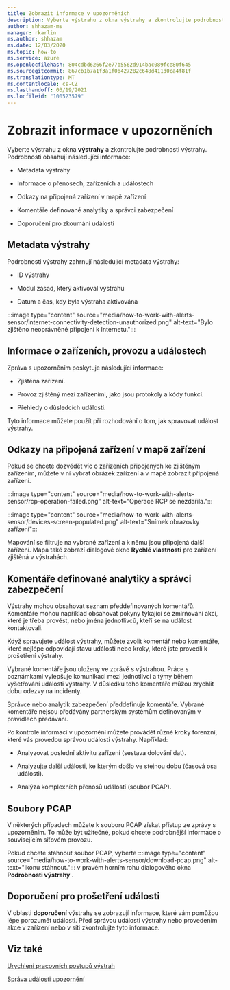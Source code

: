 ```yaml
---
title: Zobrazit informace v upozorněních
description: Vyberte výstrahu z okna výstrahy a zkontrolujte podrobnosti.
author: shhazam-ms
manager: rkarlin
ms.author: shhazam
ms.date: 12/03/2020
ms.topic: how-to
ms.service: azure
ms.openlocfilehash: 804cdbd6266f2e77b5562d914bac089fce80f645
ms.sourcegitcommit: 867cb1b7a1f3a1f0b427282c648d411d0ca4f81f
ms.translationtype: MT
ms.contentlocale: cs-CZ
ms.lasthandoff: 03/19/2021
ms.locfileid: "100523579"
---
```

# <a name="view-information-in-alerts"></a>Zobrazit informace v upozorněních

Vyberte výstrahu z okna **výstrahy** a zkontrolujte podrobnosti výstrahy. Podrobnosti obsahují následující informace:

- Metadata výstrahy

- Informace o přenosech, zařízeních a událostech

- Odkazy na připojená zařízení v mapě zařízení

- Komentáře definované analytiky a správci zabezpečení

- Doporučení pro zkoumání události

## <a name="alert-metadata"></a>Metadata výstrahy

Podrobnosti výstrahy zahrnují následující metadata výstrahy:

  - ID výstrahy

  - Modul zásad, který aktivoval výstrahu

  - Datum a čas, kdy byla výstraha aktivována

:::image type="content" source="media/how-to-work-with-alerts-sensor/internet-connectivity-detection-unauthorized.png" alt-text="Bylo zjištěno neoprávněné připojení k Internetu.":::

## <a name="information-about-devices-traffic-and-the-event"></a>Informace o zařízeních, provozu a událostech

Zpráva s upozorněním poskytuje následující informace:

  - Zjištěná zařízení.

  - Provoz zjištěný mezi zařízeními, jako jsou protokoly a kódy funkcí.

  - Přehledy o důsledcích události.

Tyto informace můžete použít při rozhodování o tom, jak spravovat událost výstrahy.

## <a name="links-to-connected-devices-in-the-device-map"></a>Odkazy na připojená zařízení v mapě zařízení

Pokud se chcete dozvědět víc o zařízeních připojených ke zjištěným zařízením, můžete v ní vybrat obrázek zařízení a v mapě zobrazit připojená zařízení.

:::image type="content" source="media/how-to-work-with-alerts-sensor/rcp-operation-failed.png" alt-text="Operace RCP se nezdařila.":::

:::image type="content" source="media/how-to-work-with-alerts-sensor/devices-screen-populated.png" alt-text="Snímek obrazovky zařízení":::

Mapování se filtruje na vybrané zařízení a k němu jsou připojená další zařízení. Mapa také zobrazí dialogové okno **Rychlé vlastnosti** pro zařízení zjištěná v výstrahách.

## <a name="comments-defined-by-security-analysts-and-administrators"></a>Komentáře definované analytiky a správci zabezpečení 

Výstrahy mohou obsahovat seznam předdefinovaných komentářů. Komentáře mohou například obsahovat pokyny týkající se zmírňování akcí, které je třeba provést, nebo jména jednotlivců, kteří se na událost kontaktovali.

Když spravujete událost výstrahy, můžete zvolit komentář nebo komentáře, které nejlépe odpovídají stavu události nebo kroky, které jste provedli k prošetření výstrahy.

Vybrané komentáře jsou uloženy ve zprávě s výstrahou. Práce s poznámkami vylepšuje komunikaci mezi jednotlivci a týmy během vyšetřování události výstrahy. V důsledku toho komentáře můžou zrychlit dobu odezvy na incidenty.

Správce nebo analytik zabezpečení předdefinuje komentáře. Vybrané komentáře nejsou předávány partnerským systémům definovaným v pravidlech předávání.

Po kontrole informací v upozornění můžete provádět různé kroky forenzní, které vás provedou správou události výstrahy. Například:

- Analyzovat poslední aktivitu zařízení (sestava dolování dat). 

- Analyzujte další události, ke kterým došlo ve stejnou dobu (časová osa události). 

- Analýza komplexních přenosů událostí (soubor PCAP).

## <a name="pcap-files"></a>Soubory PCAP

V některých případech můžete k souboru PCAP získat přístup ze zprávy s upozorněním. To může být užitečné, pokud chcete podrobnější informace o souvisejícím síťovém provozu.

Pokud chcete stáhnout soubor PCAP, vyberte :::image type="content" source="media/how-to-work-with-alerts-sensor/download-pcap.png" alt-text="ikonu stáhnout."::: v pravém horním rohu dialogového okna **Podrobnosti výstrahy** .

## <a name="recommendations-for-investigating-an-event"></a>Doporučení pro prošetření události 

V oblasti **doporučení** výstrahy se zobrazují informace, které vám pomůžou lépe porozumět události. Před správou události výstrahy nebo provedením akce v zařízení nebo v síti zkontrolujte tyto informace.

## <a name="see-also"></a>Viz také

[Urychlení pracovních postupů výstrah](how-to-accelerate-alert-incident-response.md)

[Správa události upozornění](how-to-manage-the-alert-event.md)
